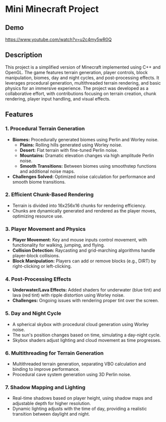 # Mini Minecraft Project

## Demo
https://www.youtube.com/watch?v=u2c4my5wR0Q

## Description
This project is a simplified version of Minecraft implemented using C++ and OpenGL. The game features terrain generation, player controls, block manipulation, biomes, day and night cycles, and post-processing effects. It leverages procedural generation, multithreaded terrain rendering, and basic physics for an immersive experience. The project was developed as a collaborative effort, with contributions focusing on terrain creation, chunk rendering, player input handling, and visual effects.

## Features

### 1. **Procedural Terrain Generation**
   - **Biomes:** Procedurally generated biomes using Perlin and Worley noise.
     - **Plains:** Rolling hills generated using Worley noise.
     - **Desert:** Flat terrain with fine-tuned Perlin noise.
     - **Mountains:** Dramatic elevation changes via high amplitude Perlin noise.
     - **Smooth Transitions:** Between biomes using smoothstep functions and additional noise maps.
   - **Challenges Solved:** Optimized noise calculation for performance and smooth biome transitions.

### 2. **Efficient Chunk-Based Rendering**
   - Terrain is divided into 16x256x16 chunks for rendering efficiency.
   - Chunks are dynamically generated and rendered as the player moves, optimizing resource use.

### 3. **Player Movement and Physics**
   - **Player Movement:** Key and mouse inputs control movement, with functionality for walking, jumping, and flying.
   - **Collision Detection:** Raycasting and grid-marching algorithms handle player-block collisions.
   - **Block Manipulation:** Players can add or remove blocks (e.g., DIRT) by right-clicking or left-clicking.

### 4. **Post-Processing Effects**
   - **Underwater/Lava Effects:** Added shaders for underwater (blue tint) and lava (red tint) with ripple distortion using Worley noise.
   - **Challenges:** Ongoing issues with rendering proper tint over the screen.

### 5. **Day and Night Cycle**
   - A spherical skybox with procedural cloud generation using Worley noise.
   - The sun's position changes based on time, simulating a day-night cycle.
   - Skybox shaders adjust lighting and cloud movement as time progresses.

### 6. **Multithreading for Terrain Generation**
   - Multithreaded terrain generation, separating VBO calculation and binding to improve performance.
   - Procedural cave system generation using 3D Perlin noise.

### 7. **Shadow Mapping and Lighting**
   - Real-time shadows based on player height, using shadow maps and adjustable depth for higher resolution.
   - Dynamic lighting adjusts with the time of day, providing a realistic transition between daylight and night.
